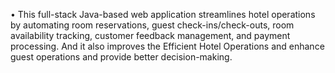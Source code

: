 •	This full-stack Java-based web application streamlines hotel operations by automating room reservations, guest check-ins/check-outs, room availability tracking, customer feedback management, and payment processing. And it also improves the Efficient Hotel Operations and enhance guest operations and provide better decision-making.
